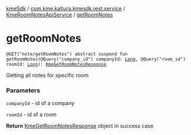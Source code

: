 [kmeSdk](../../index.md) / [com.kme.kaltura.kmesdk.rest.service](../index.md) / [KmeRoomNotesApiService](index.md) / [getRoomNotes](./get-room-notes.md)

# getRoomNotes

`@GET("note/getRoomNotes") abstract suspend fun getRoomNotes(@Query("company_id") companyId: `[`Long`](https://kotlinlang.org/api/latest/jvm/stdlib/kotlin/-long/index.html)`, @Query("room_id") roomId: `[`Long`](https://kotlinlang.org/api/latest/jvm/stdlib/kotlin/-long/index.html)`): `[`KmeGetRoomNotesResponse`](../../com.kme.kaltura.kmesdk.rest.response.room.notes/-kme-get-room-notes-response/index.md)

Getting all notes for specific room

### Parameters

`companyId` - id of a company

`roomId` - id of a room

**Return**
[KmeGetRoomNotesResponse](../../com.kme.kaltura.kmesdk.rest.response.room.notes/-kme-get-room-notes-response/index.md) object in success case

